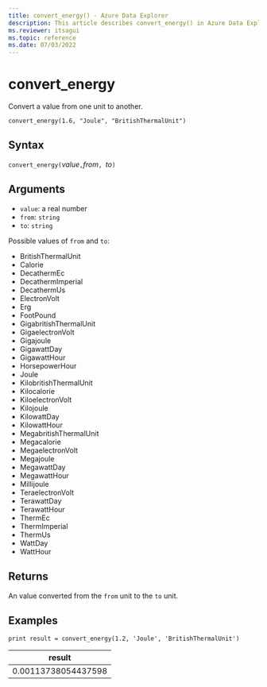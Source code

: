 ```yaml
---
title: convert_energy() - Azure Data Explorer
description: This article describes convert_energy() in Azure Data Explorer.
ms.reviewer: itsagui
ms.topic: reference
ms.date: 07/03/2022
---
```

# convert_energy

Convert a value from one unit to another.

```kusto
convert_energy(1.6, "Joule", "BritishThermalUnit")
```

## Syntax

`convert_energy(`*value*`,`*from*`, `*to*`)`

## Arguments

* `value`: a real number
* `from`: `string`
* `to`: `string`

Possible values of `from` and `to`: 
* BritishThermalUnit
* Calorie
* DecathermEc
* DecathermImperial
* DecathermUs
* ElectronVolt
* Erg
* FootPound
* GigabritishThermalUnit
* GigaelectronVolt
* Gigajoule
* GigawattDay
* GigawattHour
* HorsepowerHour
* Joule
* KilobritishThermalUnit
* Kilocalorie
* KiloelectronVolt
* Kilojoule
* KilowattDay
* KilowattHour
* MegabritishThermalUnit
* Megacalorie
* MegaelectronVolt
* Megajoule
* MegawattDay
* MegawattHour
* Millijoule
* TeraelectronVolt
* TerawattDay
* TerawattHour
* ThermEc
* ThermImperial
* ThermUs
* WattDay
* WattHour

## Returns

An value converted from the `from` unit to the `to` unit.

## Examples

```kusto
print result = convert_energy(1.2, 'Joule', 'BritishThermalUnit')
```

|result|
|---|
|0.00113738054437598|
